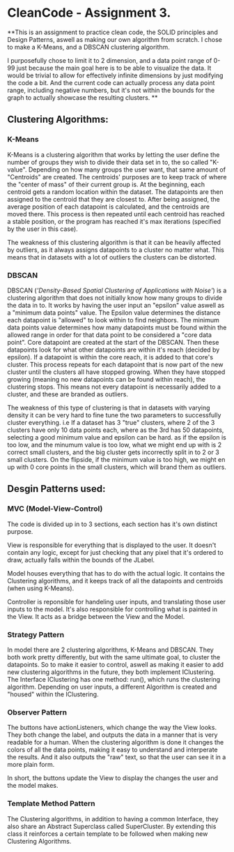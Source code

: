 # CleanCode - Assignment 3.

**This is an assignment to practice clean code, the SOLID principles and Design Patterns, 
aswell as making our own algorithm from scratch. I chose to make a K-Means, and a DBSCAN clustering algorithm.

I purposefully chose to limit it to 2 dimension, and a data point range of 0-99 just because the main goal here is
to be able to visualize the data. It would be trivial to allow for effectively infinite dimensions by just modifying the code a bit. 
And the current code can actually process any data point range, including negative numbers, 
but it's not within the bounds for the graph to actually showcase the resulting clusters. **

## Clustering Algorithms:

### K-Means
K-Means is a clustering algorithm that works by letting the user define the number of groups they wish to divide their data set in to, the so called "K-value".
Depending on how many groups the user want, that same amount of "Centroids" are created.
The centroids' purposes are to keep track of where the "center of mass" of their current group is. 
At the beginning, each centroid gets a random location within the dataset. The datapoints are then assigned to the centroid that they are closest to.
After being assigned, the average position of each datapoint is calculated, and the centroids are moved there. 
This process is then repeated until each centroid has reached a stable position, or the program has reached it's max iterations (specified by the user in this case).

The weakness of this clustering algorithm is that it can be heavily affected by outliers, as it always assigns datapoints to a cluster no matter what. 
This means that in datasets with a lot of outliers the clusters can be distorted.

### DBSCAN
DBSCAN (*'Density-Based Spatial Clustering of Applications with Noise'*) is a clustering algorithm that does not initially know how many groups to divide the data in to.
It works by having the user input an "epsilon" value aswell as a "minimum data points" value. 
The Epsilon value determines the distance each datapoint is "allowed" to look within to find neighbors.
The minimum data points value determines how many datapoints must be found within the allowed range in order for that data point to be considered a "core data point".
Core datapoint are created at the start of the DBSCAN. Then these datapoints look for what other datapoints are within it's reach (decided by epsilon).
If a datapoint is within the core reach, it is added to that core's cluster. 
This process repeats for each datapoint that is now part of the new cluster until the clusters all have stopped growing. 
When they have stopped growing (meaning no new datapoints can be found within reach), the clustering stops.
This means not every datapoint is necessarily added to a cluster, and these are branded as outliers. 

The weakness of this type of clustering is that in datasets with varying density it can be very hard to fine tune the two parameters to successfully cluster everything.
i.e If a dataset has 3 "true" clusters, where 2 of the 3 clusters have only 10 data points each, where as the 3rd has 50 datapoints, selecting a good minimum value and epsilon can be hard.
as if the epsilon is too low, and the minumum value is too low, what we might end up with is 2 correct small clusters, and the big cluster gets incorrectly split in to 2 or 3 small clusters.
On the flipside, if the minimum value is too high, we might en up with 0 core points in the small clusters, which will brand them as outliers. 



## Desgin Patterns used:

### MVC (Model-View-Control)

The code is divided up in to 3 sections, each section has it's own distinct purpose. 

View is responsible for everything that is displayed to the user. 
It doesn't contain any logic, except for just checking that any pixel that it's ordered to draw, actually falls within the bounds of the JLabel.

Model houses everything that has to do with the actual logic. 
It contains the Clustering algorithms, and it keeps track of all the datapoints and centroids (when using K-Means).

Controller is reponsible for handeling user inputs, and translating those user inputs to the model.
It's also responsible for controlling what is painted in the View. It acts as a bridge between the View and the Model. 

### Strategy Pattern

In model there are 2 clustering algorithms, K-Means and DBSCAN.
They both work pretty differently, but with the same ultimate goal, to cluster the datapoints.
So to make it easier to control, aswell as making it easier to add new clustering algorithms in the future, they both implement IClustering.
The Interface IClustering has one method: run(), which runs the clustering algorithm. 
Depending on user inputs, a different Algorithm is created and "housed" within the IClustering. 

### Observer Pattern

The buttons have actionListeners, which change the way the View looks. 
They both change the label, and outputs the data in a manner that is very readable for a human.
When the clustering algorithm is done it changes the colors of all the data points, making it easy to understand and interperate the results.
And it also outputs the "raw" text, so that the user can see it in a more plain form. 

In short, the buttons update the View to display the changes the user and the model makes.

### Template Method Pattern

The Clustering algorithms, in addition to having a common Interface, they also share an Abstract Superclass called SuperCluster.
By extending this class it reinforces a certain template to be followed when making new Clustering Algorithms. 
